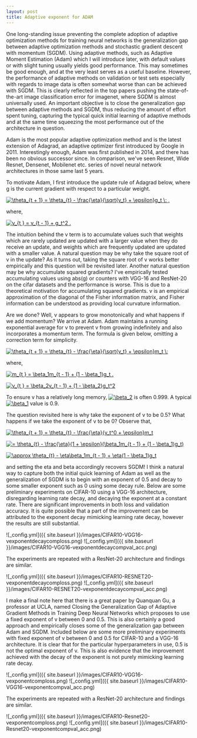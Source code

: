 ```yaml
---
layout: post
title: Adaptive exponent for ADAM
---
```


One long-standing issue preventing the complete adoption of adaptive optimization methods for training neural networks is the generalization gap between adaptive optimization methods and stochastic gradient descent with momentum (SGDM). Using adaptive methods, such as Adaptive Moment Estimation (Adam) which I will introduce later, with default values or with slight tuning usually yields good performance. This may sometimes be good enough, and at the very least serves as a useful baseline. However, the performance of adaptive methods on validation or test sets especially with regards to image data is often somewhat worse than can be achieved with SGDM. This is clearly reflected in the top papers pushing the state-of-the-art image classification error for imagenet, where SGDM is almost universally used. An important objective is to close the generalization gap between adaptive methods and SGDM, thus reducing the amount of effort spent tuning, capturing the typical quick initial learning of adaptive methods and at the same time squeezing the most performance out of the architecture in question.

Adam is the most popular adaptive optimization method and is the latest extension of Adagrad, an adaptive optimizer first introduced by Google in 2011. Interestingly enough, Adam was first published in 2014, and there has been no obvious successor since. In comparison, we've seen Resnet, Wide Resnet, Densenet, Mobilenet etc. series of novel neural network architectures in those same last 5 years. 

To motivate Adam, I first introduce the update rule of Adagrad below, where g is the current gradient with respect to a particular weight.

<a href="https://www.codecogs.com/eqnedit.php?latex=\theta_{t&space;&plus;&space;1}&space;=&space;\theta_{t}&space;-&space;\frac{\eta}{\sqrt{v_t}&space;&plus;&space;\epsilon}g_t&space;\:&space;." target="_blank"><img src="https://latex.codecogs.com/gif.latex?\theta_{t&space;&plus;&space;1}&space;=&space;\theta_{t}&space;-&space;\frac{\eta}{\sqrt{v_t}&space;&plus;&space;\epsilon}g_t&space;\:&space;," title="\theta_{t + 1} = \theta_{t} - \frac{\eta}{\sqrt{v_t} + \epsilon}g_t \: ," /></a>

where,

<a href="https://www.codecogs.com/eqnedit.php?latex=v_{t&space;}&space;=&space;v_{t&space;-&space;1}&space;&plus;&space;g_t^2&space;." target="_blank"><img src="https://latex.codecogs.com/gif.latex?v_{t&space;}&space;=&space;v_{t&space;-&space;1}&space;&plus;&space;g_t^2&space;." title="v_{t } = v_{t - 1} + g_t^2 ." /></a>

The intuition behind the v term is to accumulate values such that weights which are rarely updated are updated with a larger value when they do receive an update, and weights which are frequently updated are updated with a smaller value. A natural question may be why take the square root of v in the update? As it turns out, taking the square root of v works better empirically and this question will be revisited later. Another natural question may be why accumulate squared gradients? I've empirically tested accumulating values using abs(g) or counters with VGG-16 and ResNet-20 on the cifar datasets and the performance is worse. This is due to a theoretical motivation for accumulating squared gradients. v is an empirical approximation of the diagonal of the Fisher information matrix, and Fisher information can be understood as providing local curvature information.

Are we done? Well, v appears to grow monotonically and what happens if we add momentum? We arrive at Adam. Adam maintains a running exponential average for v to prevent v from growing indefinitely and also incorporates a momentum term. The formula is given below, omitting a correction term for simplicity.

<a href="https://www.codecogs.com/eqnedit.php?latex=\theta_{t&space;&plus;&space;1}&space;=&space;\theta_{t}&space;-&space;\frac{\eta}{\sqrt{v_t}&space;&plus;&space;\epsilon}m_t&space;\:&space;." target="_blank"><img src="https://latex.codecogs.com/gif.latex?\theta_{t&space;&plus;&space;1}&space;=&space;\theta_{t}&space;-&space;\frac{\eta}{\sqrt{v_t}&space;&plus;&space;\epsilon}m_t&space;\:&space;" title="\theta_{t + 1} = \theta_{t} - \frac{\eta}{\sqrt{v_t} + \epsilon}m_t \: " /></a>

where,

<a href="https://www.codecogs.com/eqnedit.php?latex=m_{t&space;}&space;=&space;\beta_1m_{t&space;-&space;1}&space;&plus;&space;(1&space;-&space;\beta_1)g_t&space;." target="_blank"><img src="https://latex.codecogs.com/gif.latex?m_{t&space;}&space;=&space;\beta_1m_{t&space;-&space;1}&space;&plus;&space;(1&space;-&space;\beta_1)g_t&space;." title="m_{t } = \beta_1m_{t - 1} + (1 - \beta_1)g_t ." /></a>

<a href="https://www.codecogs.com/eqnedit.php?latex=v_{t&space;}&space;=&space;\beta_2v_{t&space;-&space;1}&space;&plus;&space;(1&space;-&space;\beta_2)g_t^2&space;," target="_blank"><img src="https://latex.codecogs.com/gif.latex?v_{t&space;}&space;=&space;\beta_2v_{t&space;-&space;1}&space;&plus;&space;(1&space;-&space;\beta_2)g_t^2&space;" title="v_{t } = \beta_2v_{t - 1} + (1 - \beta_2)g_t^2 " /></a>

To ensure v has a relatively long memory, <a href="https://www.codecogs.com/eqnedit.php?latex=\beta_2" target="_blank"><img src="https://latex.codecogs.com/gif.latex?\beta_2" title="\beta_2" /></a> is often 0.999. A typical <a href="https://www.codecogs.com/eqnedit.php?latex=\beta_2" target="_blank"><img src="https://latex.codecogs.com/gif.latex?\beta_1" title="\beta_1" /></a> value is 0.9. 

The question revisited here is why take the exponent of v to be 0.5? What happens if we take the exponent of v to be 0? Observe that, 

<a href="https://www.codecogs.com/eqnedit.php?latex=\theta_{t&space;&plus;&space;1}&space;=&space;\theta_{t}&space;-&space;\frac{\eta}{v_t^0&space;&plus;&space;\epsilon}m_t" target="_blank"><img src="https://latex.codecogs.com/gif.latex?\theta_{t&space;&plus;&space;1}&space;=&space;\theta_{t}&space;-&space;\frac{\eta}{v_t^0&space;&plus;&space;\epsilon}m_t" title="\theta_{t + 1} = \theta_{t} - \frac{\eta}{v_t^0 + \epsilon}m_t" /></a>

<a href="https://www.codecogs.com/eqnedit.php?latex==&space;\theta_{t}&space;-&space;\frac{\eta}{1&space;&plus;&space;\epsilon}(\beta_1m_{t&space;-&space;1}&space;&plus;&space;(1&space;-&space;\beta_1)g_t)" target="_blank"><img src="https://latex.codecogs.com/gif.latex?=&space;\theta_{t}&space;-&space;\frac{\eta}{1&space;&plus;&space;\epsilon}(\beta_1m_{t&space;-&space;1}&space;&plus;&space;(1&space;-&space;\beta_1)g_t)" title="= \theta_{t} - \frac{\eta}{1 + \epsilon}(\beta_1m_{t - 1} + (1 - \beta_1)g_t)" /></a>

<a href="https://www.codecogs.com/eqnedit.php?latex=\approx&space;\theta_{t}&space;-&space;\eta\beta_1m_{t&space;-&space;1}&space;&plus;&space;\eta(1&space;-&space;\beta_1)g_t" target="_blank"><img src="https://latex.codecogs.com/gif.latex?\approx&space;\theta_{t}&space;-&space;\eta\beta_1m_{t&space;-&space;1}&space;&plus;&space;\eta(1&space;-&space;\beta_1)g_t" title="\approx \theta_{t} - \eta\beta_1m_{t - 1} + \eta(1 - \beta_1)g_t" /></a>

and setting the eta and beta accordingly recovers SGDM! I think a natural way to capture both the initial quick learning of Adam as well as the generalization of SGDM is to begin with an exponent of 0.5 and decay to some smaller exponent such as 0 using some decay rule. Below are some preliminary experiments on CIFAR-10 using a VGG-16 architecture, disregarding learning rate decay, and decaying the exponent at a constant rate. There are significant improvements in both loss and validation accuracy. It is quite possible that a part of the improvement can be attributed to the exponent decay mimicking learning rate decay, however the results are still substantial.

![_config.yml]({{ site.baseurl }}/images/CIFAR10-VGG16-vexponentdecaycomploss.png) ![_config.yml]({{ site.baseurl }}/images/CIFAR10-VGG16-vexponentdecaycompval_acc.png)

The experiments are repeated with a ResNet-20 architecture and findings are similar.

![_config.yml]({{ site.baseurl }}/images/CIFAR10-RESNET20-vexponentdecaycomploss.png) ![_config.yml]({{ site.baseurl }}/images/CIFAR10-RESNET20-vexponentdecaycompval_acc.png)

I make a final note here that there is a great paper by Quanquan Gu, a professor at UCLA, named Closing the Generalization Gap of Adaptive Gradient Methods in Training Deep Neural Networks which proposes to use a fixed exponent of v between 0 and 0.5. This is also certainly a good approach and empirically closes some of the generalization gap between Adam and SGDM. Included below are some more preliminary experiments with fixed exponent of v between 0 and 0.5 for CIFAR-10 and a VGG-16 architecture. It is clear that for the particular hyperparameters in use, 0.5 is not the optimal exponent of v. This is also evidence that the improvement achieved with the decay of the exponent is not purely mimicking learning rate decay.

![_config.yml]({{ site.baseurl }}/images/CIFAR10-VGG16-vexponentcomploss.png) ![_config.yml]({{ site.baseurl }}/images/CIFAR10-VGG16-vexponentcompval_acc.png)

The experiments are repeated with a ResNet-20 architecture and findings are similar.

![_config.yml]({{ site.baseurl }}/images/CIFAR10-Resnet20-vexponentcomploss.png) ![_config.yml]({{ site.baseurl }}/images/CIFAR10-Resnet20-vexponentcompval_acc.png)

